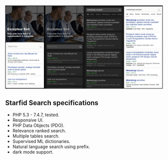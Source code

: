 ![Starfid Search](https://raw.githubusercontent.com/starfid/search/master/preview.png)

## Starfid Search specifications
- PHP 5.3 - 7.4.7, tested.
- Responsive UI.
- PHP Data Objects (PDO).
- Relevance ranked search.
- Multiple tables search.
- Supervised ML dictionaries.
- Natural language search using prefix.
- dark mode support.
